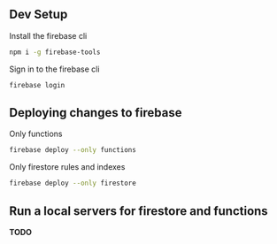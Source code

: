 ## Dev Setup
Install the firebase cli
``` sh
npm i -g firebase-tools
```
Sign in to the firebase cli
``` sh
firebase login
```

## Deploying changes to firebase
Only functions
``` sh
firebase deploy --only functions
```
Only firestore rules and indexes
``` sh
firebase deploy --only firestore
```

## Run a local servers for firestore and functions
**TODO**